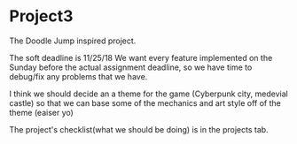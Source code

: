 # Project3
The Doodle Jump inspired project.

The soft deadline is 11/25/18
We want every feature implemented on the Sunday before the actual assignment deadline,
so we have time to debug/fix any problems that we have.

I think we should decide an a theme for the game (Cyberpunk city, medevial castle) so that
we can base some of the mechanics and art style off of the theme (eaiser yo)

The project's checklist(what we should be doing) is in the projects tab.
